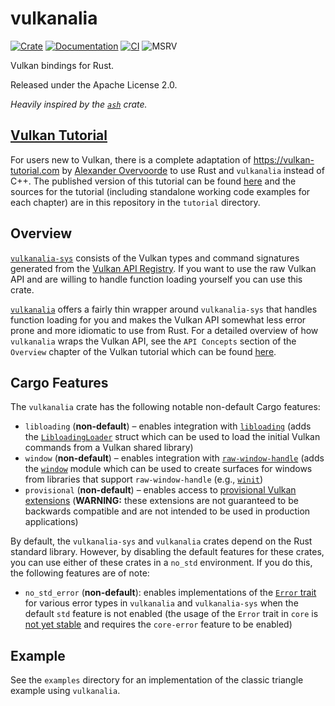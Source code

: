 # vulkanalia

[![Crate](https://img.shields.io/crates/v/vulkanalia)](https://crates.io/crates/vulkanalia)
[![Documentation](https://docs.rs/vulkanalia/badge.svg)](https://docs.rs/vulkanalia)
[![CI](https://img.shields.io/github/actions/workflow/status/KyleMayes/vulkanalia/ci.yml?branch=master)](https://github.com/KyleMayes/vulkanalia/actions?query=workflow%3ACI)
![MSRV](https://img.shields.io/badge/MSRV-1.64.0-blue)

Vulkan bindings for Rust.

Released under the Apache License 2.0.

*Heavily inspired by the [`ash`](https://github.com/MaikKlein/ash) crate.*

## [Vulkan Tutorial](https://kylemayes.github.io/vulkanalia)

For users new to Vulkan, there is a complete adaptation of https://vulkan-tutorial.com by [Alexander Overvoorde](https://github.com/Overv) to use Rust and `vulkanalia` instead of C++. The published version of this tutorial can be found [here](https://kylemayes.github.io/vulkanalia) and the sources for the tutorial (including standalone working code examples for each chapter) are in this repository in the `tutorial` directory.

## Overview

[`vulkanalia-sys`](https://docs.rs/vulkanalia-sys/latest/vulkanalia_sys) consists of the Vulkan types and command signatures generated from the [Vulkan API Registry](https://github.com/KhronosGroup/Vulkan-Docs/blob/main/xml/vk.xml). If you want to use the raw Vulkan API and are willing to handle function loading yourself you can use this crate.

[`vulkanalia`](https://docs.rs/vulkanalia/latest/vulkanalia) offers a fairly thin wrapper around `vulkanalia-sys` that handles function loading for you and makes the Vulkan API somewhat less error prone and more idiomatic to use from Rust. For a detailed overview of how `vulkanalia` wraps the Vulkan API, see the `API Concepts` section of the `Overview` chapter of the Vulkan tutorial which can be found [here](https://kylemayes.github.io/vulkanalia/overview.html#api-concepts).

## Cargo Features

The `vulkanalia` crate has the following notable non-default Cargo features:

* `libloading` (**non-default**) &ndash; enables integration with [`libloading`](https://crates.io/crates/libloading) (adds the [`LibloadingLoader`](https://docs.rs/vulkanalia/latest/vulkanalia/loader/struct.LibloadingLoader.html) struct which can be used to load the initial Vulkan commands from a Vulkan shared library)
* `window` (**non-default**) &ndash; enables integration with [`raw-window-handle`](https://crates.io/crates/raw-window-handle) (adds the [`window`](https://docs.rs/vulkanalia/latest/vulkanalia/window/index.html) module which can be used to create surfaces for windows from libraries that support `raw-window-handle` (e.g., [`winit`](https://crates.io/crates/winit))
* `provisional` (**non-default**) &ndash; enables access to [provisional Vulkan extensions](https://www.khronos.org/registry/vulkan/specs/1.2-extensions/man/html/provisional-headers.html) (**WARNING:** these extensions are not guaranteed to be backwards compatible and are not intended to be used in production applications)

By default, the `vulkanalia-sys` and `vulkanalia` crates depend on the Rust standard library. However, by disabling the default features for these crates, you can use either of these crates in a `no_std` environment. If you do this, the following features are of note:

* `no_std_error` (**non-default**): enables implementations of the [`Error` trait](https://doc.rust-lang.org/beta/core/error/trait.Error.html) for various error types in `vulkanalia` and `vulkanalia-sys` when the default `std` feature is not enabled (the usage of the `Error` trait in `core` is [not yet stable](https://github.com/rust-lang/rust/issues/103765) and requires the `core-error` feature to be enabled)

## Example

See the `examples` directory for an implementation of the classic triangle example using `vulkanalia`.
